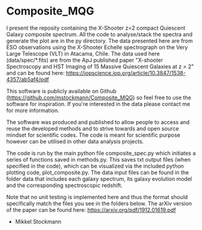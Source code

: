 # Composite_MQG


I present the reposity containing the X-Shooter z=2 compact Quiescent Galaxy composite spectrum. All the code to analyse/stack the spectra and generate the plot are in the py directory. The data presented here are from ESO observations using the X-Shooter Echelle spectrograph on the Very Large Telescope (VLT) in Atacama, Chile. The data used here (data/spec/*.fits) are from the ApJ published paper "X-shooter Spectroscopy and HST Imaging of 15 Massive Quiescent Galaxies at z > 2" and can be found here: https://iopscience.iop.org/article/10.3847/1538-4357/ab5af4/pdf


This software is publicly available on Github (https://github.com/mstockmann/Composite_MQG) so feel free to use the software for inspiration. If you're interested in the data please contact me for more information. 

The software was produced and published to allow people to access and reuse the developed methods and to strive towards and open source mindset for scientific codes. The code is meant for scientific purpose however can be utilised in other data analysis projects. 

The code is run by the main python file composite_spec.py which initiates a series of functions saved in methods.py. This saves txt output files (when specified in the code), which can be visualized via the included python plotting code, plot_composite.py. The data input files can be found in the folder data that includes each galaxy spectrum, its galaxy evolution model and the corresponding spectroscopic redshift. 

Note that no unit testing is implemented here and thus the format should specifically match the files you see in the folders below. The arXiv version of the paper can be found here: https://arxiv.org/pdf/1912.01619.pdf

- Mikkel Stockmann

